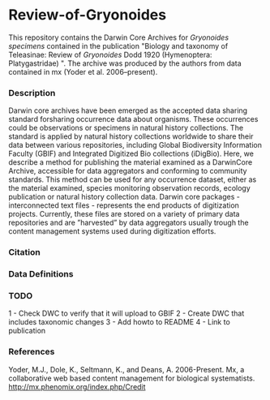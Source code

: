 # Review-of-Gryonoides

This repository contains the Darwin Core Archives for <i>Gryonoides specimens</i> contained in the publication "Biology and taxonomy of Teleasinae: Review of <i>Gryonoides</i> Dodd 1920 (Hymenoptera: Platygastridae)
". The archive was produced by the authors from data contained in mx (Yoder et al. 2006–present).

### Description
Darwin core archives have been emerged as the accepted data sharing standard forsharing occurrence data about organisms. These occurrences could be observations or specimens in natural history collections. The standard is applied by natural history collections worldwide to share their data between various repositories, including Global Biodiversity Information Faculty (GBIF) and Integrated Digitized Bio collections (iDigBio). Here, we describe a method for publishing the material examined as a DarwinCore Archive, accessible for data aggregators and conforming to community standards. This method can be used for any occurrence dataset, either as the material examined, species monitoring observation records, ecology publication or natural history collection data. Darwin core packages - interconnected text files - represents the end products of digitization projects. Currently, these files are stored on a variety of primary data repositories and are ”harvested” by data aggregators usually trough the content management systems used during digitization efforts.

### Citation

### Data Definitions


### TODO
1 - Check DWC to verify that it will upload to GBIF
2 - Create DWC that includes taxonomic changes
3 - Add howto to README
4 - Link to publication

### References
Yoder, M.J., Dole, K., Seltmann, K., and Deans, A. 2006-Present. Mx, a collaborative web based content management for biological systematists. http://mx.phenomix.org/index.php/Credit
